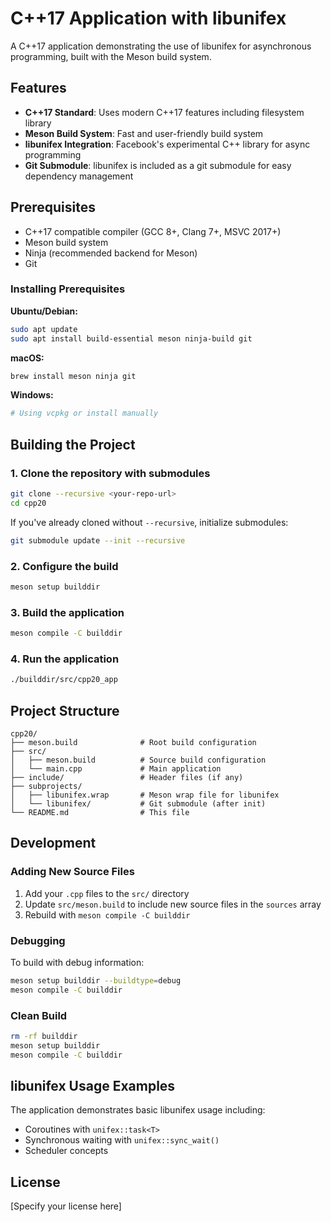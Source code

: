 # C++17 Application with libunifex

A C++17 application demonstrating the use of libunifex for asynchronous programming, built with the Meson build system.

## Features

- **C++17 Standard**: Uses modern C++17 features including filesystem library
- **Meson Build System**: Fast and user-friendly build system
- **libunifex Integration**: Facebook's experimental C++ library for async programming
- **Git Submodule**: libunifex is included as a git submodule for easy dependency management

## Prerequisites

- C++17 compatible compiler (GCC 8+, Clang 7+, MSVC 2017+)
- Meson build system
- Ninja (recommended backend for Meson)
- Git

### Installing Prerequisites

**Ubuntu/Debian:**
```bash
sudo apt update
sudo apt install build-essential meson ninja-build git
```

**macOS:**
```bash
brew install meson ninja git
```

**Windows:**
```bash
# Using vcpkg or install manually
```

## Building the Project

### 1. Clone the repository with submodules

```bash
git clone --recursive <your-repo-url>
cd cpp20
```

If you've already cloned without `--recursive`, initialize submodules:
```bash
git submodule update --init --recursive
```

### 2. Configure the build

```bash
meson setup builddir
```

### 3. Build the application

```bash
meson compile -C builddir
```

### 4. Run the application

```bash
./builddir/src/cpp20_app
```

## Project Structure

```
cpp20/
├── meson.build              # Root build configuration
├── src/
│   ├── meson.build          # Source build configuration
│   └── main.cpp             # Main application
├── include/                 # Header files (if any)
├── subprojects/
│   ├── libunifex.wrap       # Meson wrap file for libunifex
│   └── libunifex/           # Git submodule (after init)
└── README.md                # This file
```

## Development

### Adding New Source Files

1. Add your `.cpp` files to the `src/` directory
2. Update `src/meson.build` to include new source files in the `sources` array
3. Rebuild with `meson compile -C builddir`

### Debugging

To build with debug information:
```bash
meson setup builddir --buildtype=debug
meson compile -C builddir
```

### Clean Build

```bash
rm -rf builddir
meson setup builddir
meson compile -C builddir
```

## libunifex Usage Examples

The application demonstrates basic libunifex usage including:
- Coroutines with `unifex::task<T>`
- Synchronous waiting with `unifex::sync_wait()`
- Scheduler concepts

## License

[Specify your license here]